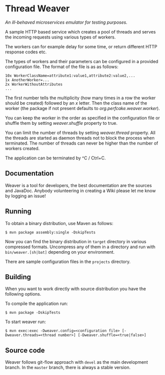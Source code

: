 Thread Weaver
=============

_An ill-behaved microservices emulator for testing purposes._

A sample HTTP based service which creates a pool of threads and serves the 
incoming requests using various types of workers.

The workers can for example delay for some time, or return different HTTP response codes etc.

The types of workers and their parameters can be configured in a provided configuration file.
The format of the file is as as follows:

```
10x WorkerClassName=attribute1:value1,attribute2:value2,...
1x AnotherWorker=...
2x WorkerWithoutAttributes
...
```

The first number tells the multiplicity (how many times in a row the worker should be created) followed by an _x_ letter.
Then the class name of the worker (the package if not present defaults to _org.perfcake.weaver.worker_).

You can keep the worker in the order as specified in the configuration file or shuffle them by setting _weaver.shuffle_ property
to true.

You can limit the number of threads by setting _weaver.thread_ property. 
All the threads are started as daemon threads not to block the process when terminated.
The number of threads can never be higher than the number of workers created.

The application can be terminated by ^C / Ctrl+C.

## Documentation

Weaver is a tool for developers, the best documentation are the sources
and JavaDoc. Anybody volunteering in creating a Wiki please let me know
by logging an issue!

## Running

To obtain a binary distribution, use Maven as follows:

```
$ mvn package assembly:single -DskipTests
```

Now you can find the binary distribution in `target` directory in various compressed
formats. Uncompress any of them in a directory and run with `bin/weaver.[sh|bat]` depending
on your environment.

There are sample configuration files in the `projects` directory.

## Building

When you want to work directly with source distribution you have the following options.

To compile the application run:

```
$ mvn package -DskipTests 
```

To start weaver run:

```
$ mvn exec:exec -Dweaver.config=<configuration file> [-Dweaver.threads=<thread number>] [-Dweaver.shuffle=<true|false>]
```

## Source code

Weaver follows git-flow approach with `devel` as the main development branch.
In the `master` branch, there is always a stable version.